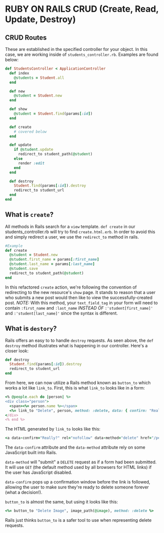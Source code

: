 # RUBY ON RAILS CRUD (Create, Read, Update, Destroy)

## CRUD Routes
These are established in the specified controller for your object. In this case, we are working inside of `students_controller.rb`.
Examples are found below:

```ruby
def StudentsController < ApplicationController
  def index
    @students = Student.all
  end

  def new
    @student = Student.new
  end

  def show
    @student = Student.find(params[:id])
  end

  def create
    # covered below
  end

  def update
    if @student.update
      redirect_to student_path(@student)
    else
      render :edit
    end
  end

  def destroy
    Student.find(params[:id]).destroy
    redirect_to student_url
  end
end
```

## What is `create`?
All  methods in Rails search for a `view` template. `def create` in our students_controller.rb
will try to find `create.html.erb`. In order to avoid this and simply redirect a user, we use the `redirect_to` method in rails.
```ruby
#Example
def create
  @student = Student.new
  @student.first_name = params[:first_name]
  @student.last_name = params[:last_name]
  @student.save
  redirect_to student_path(@student)
end
```
In this refactored `create` action, we're following the convention of redirecting to the new resource's `show` page. It stands to reason that a user who submits a new post would then like to view the successfully-created post. *NOTE:* With this method, your `text_field_tag` in your form will need to contain `:first_name` and `:last_name` *INSTEAD OF* `:'student[first_name]'` and `:'student[last_name]'` since the syntax is different.

## What is `destory`?
Rails offers an easy to to handle `destroy` requests. As seen above, the `def destroy` method illustrates what is happening in our controller. Here's a closer look:
```ruby
def destroy
  Student.find(params[:id]).destroy
  redirect_to student_url
end
```

From here, we can now utilize a Rails method known as `button_to` which works a lot like `link_to`. First, this is what `link_to` looks like in a form:
```ruby
<% @people.each do |person| %>
<div class="person">
  <span><%= person.name %></span>
  <%= link_to "Delete", person, method: :delete, data: { confirm: "Really?" } %>
</div>
<% end %>
```

The HTML generated by `link_to` looks like this:

```ruby
<a data-confirm="Really?" rel="nofollow" data-method="delete" href="/people/1">Delete</a>
```

The `data-confirm` attribute and the `data-method` attribute rely on some JavaScript built into Rails.

`data-method` will "submit" a `DELETE` request as if a form had been submitted. It will use `GET` (the default method used by all browsers for HTML links) if the user has JavaScript disabled.

`data-confirm` pops up a confirmation window before the link is followed, allowing the user to make sure they're ready to delete someone forever (what a decision!).

`button_to` is almost the same, but using it looks like this:
```ruby
<%= button_to "Delete Image", image_path(@image), method: :delete %>
```

Rails just thinks `button_to` is a safer tool to use when representing delete requests. 
